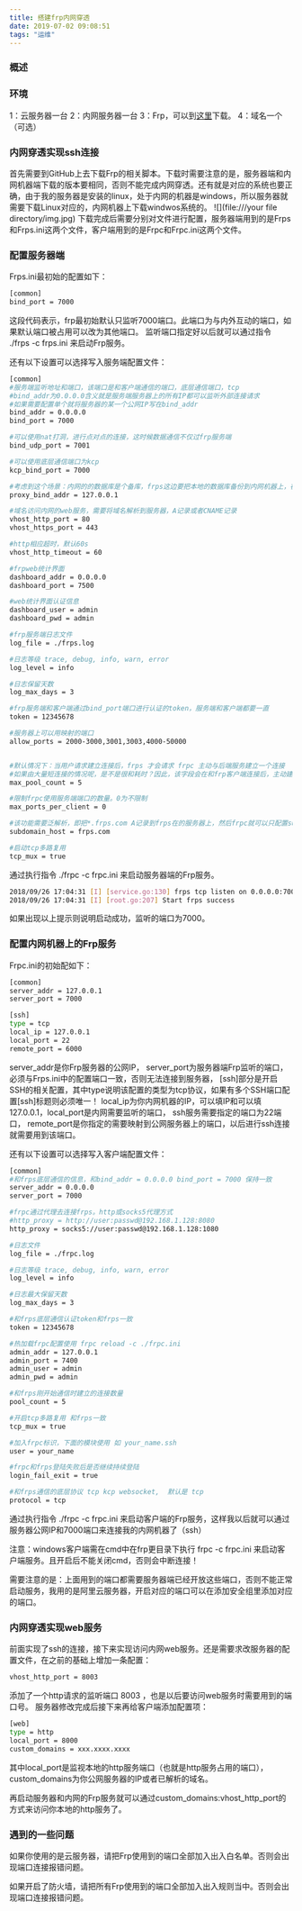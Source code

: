 ```yaml
---
title: 搭建frp内网穿透
date: 2019-07-02 09:08:51
tags: "运维"
---
```

### 概述
### 环境
1：云服务器一台
2：内网服务器一台
3：Frp，可以到[这里](https://link.zhihu.com/?target=https%3A//github.com/fatedier/frp/releases)下载。
4：域名一个（可选）

### 内网穿透实现ssh连接
首先需要到GitHub上去下载Frp的相关脚本。下载时需要注意的是，服务器端和内网机器端下载的版本要相同，否则不能完成内网穿透。还有就是对应的系统也要正确，由于我的服务器是安装的linux，处于内网的机器是windows，所以服务器就需要下载Linux对应的，内网机器上下载windwos系统的。
![](file:///your file directory/img.jpg)
下载完成后需要分别对文件进行配置，服务器端用到的是Frps和Frps.ini这两个文件，客户端用到的是Frpc和Frpc.ini这两个文件。

### 配置服务器端
Frps.ini最初始的配置如下：
``` bash
[common]
bind_port = 7000
```
这段代码表示，frp最初始默认只监听7000端口。此端口为与内外互动的端口，如果默认端口被占用可以改为其他端口。
监听端口指定好以后就可以通过指令 ./frps -c frps.ini 来启动Frp服务。

还有以下设置可以选择写入服务端配置文件：
``` bash
[common]
#服务端监听地址和端口，该端口是和客户端通信的端口，底层通信端口，tcp
#bind_addr为0.0.0.0含义就是服务端服务器上的所有IP都可以监听外部连接请求
#如果需要配置单个就将服务器的某一个公网IP写在bind_addr
bind_addr = 0.0.0.0
bind_port = 7000

#可以使用nat打洞，进行点对点的连接，这时候数据通信不仅过frp服务端
bind_udp_port = 7001

#可以使用底层通信端口为kcp
kcp_bind_port = 7000

#考虑到这个场景：内网的的数据库是个备库，frps这边要把本地的数据库备份到内网机器上，在此使用proxy_bind_addr = 127.0.0.1 就可以达到这个效果，还很安全
proxy_bind_addr = 127.0.0.1

#域名访问内网的web服务，需要将域名解析到服务器，A记录或者CNAME记录
vhost_http_port = 80
vhost_https_port = 443

#http相应超时，默认60s
vhost_http_timeout = 60

#frpweb统计界面
dashboard_addr = 0.0.0.0
dashboard_port = 7500

#web统计界面认证信息
dashboard_user = admin
dashboard_pwd = admin

#frp服务端日志文件
log_file = ./frps.log

#日志等级 trace, debug, info, warn, error
log_level = info

#日志保留天数
log_max_days = 3

#frp服务端和客户端通过bind_port端口进行认证的token，服务端和客户端都要一直
token = 12345678

#服务器上可以用映射的端口
allow_ports = 2000-3000,3001,3003,4000-50000


#默认情况下：当用户请求建立连接后，frps 才会请求 frpc 主动与后端服务建立一个连接 
#如果由大量短连接的情况呢，是不是很和耗时？因此，该字段会在和frp客户端连接后，主动建立max_pool_count个连接，当有用户来访问业务的是时候就会从该连接池内取出连接来用，使用于大量短连接的情况
max_pool_count = 5

#限制frpc使用服务端端口的数量。0为不限制
max_ports_per_client = 0

#该功能需要泛解析，即把*.frps.com A记录到frps在的服务器上，然后frpc就可以只配置subdomain = test 就可以使用 test.frps.com来使用，多人使用很方便
subdomain_host = frps.com

#启动tcp多路复用
tcp_mux = true
```
通过执行指令 ./frpc -c frpc.ini 来启动服务器端的Frp服务。
``` bash
2018/09/26 17:04:31 [I] [service.go:130] frps tcp listen on 0.0.0.0:7000
2018/09/26 17:04:31 [I] [root.go:207] Start frps success
```
如果出现以上提示则说明启动成功，监听的端口为7000。

### 配置内网机器上的Frp服务
Frpc.ini的初始配如下：
``` bash
[common]
server_addr = 127.0.0.1
server_port = 7000

[ssh]
type = tcp
local_ip = 127.0.0.1
local_port = 22
remote_port = 6000
```
server_addr是你Frp服务器的公网IP，
server_port为服务器端Frp监听的端口，必须与Frps.ini中的配置端口一致，否则无法连接到服务器，
[ssh]部分是开启SSH的相关配置，其中type说明该配置的类型为tcp协议，如果有多个SSH端口配置[ssh]标题则必须唯一！
local_ip为你内网机器的IP，可以填IP和可以填127.0.0.1，local_port是内网需要监听的端口，
ssh服务需要指定的端口为22端口，
remote_port是你指定的需要映射到公网服务器上的端口，以后进行ssh连接就需要用到该端口。

还有以下设置可以选择写入客户端配置文件：
``` bash
[common]
#和frps底层通信的信息，和bind_addr = 0.0.0.0 bind_port = 7000 保持一致
server_addr = 0.0.0.0
server_port = 7000

#frpc通过代理去连接frps。http或socks5代理方式
#http_proxy = http://user:passwd@192.168.1.128:8080
http_proxy = socks5://user:passwd@192.168.1.128:1080

#日志文件
log_file = ./frpc.log

#日志等级 trace, debug, info, warn, error
log_level = info

#日志最大保留天数
log_max_days = 3

#和frps底层通信认证token和frps一致
token = 12345678

#热加载frpc配置使用 frpc reload -c ./frpc.ini
admin_addr = 127.0.0.1
admin_port = 7400
admin_user = admin
admin_pwd = admin

#和frps刚开始通信时建立的连接数量
pool_count = 5

#开启tcp多路复用 和frps一致
tcp_mux = true

#加入frpc标识，下面的模块使用 如 your_name.ssh
user = your_name

#frpc和frps登陆失败后是否继续持续登陆
login_fail_exit = true

#和frps通信的底层协议 tcp kcp websocket,  默认是 tcp
protocol = tcp

```
通过执行指令 ./frpc -c frpc.ini 来启动客户端的Frp服务，这样我以后就可以通过服务器公网IP和7000端口来连接我的内网机器了（ssh）

注意：windows客户端需在cmd中在frp更目录下执行 frpc -c frpc.ini 来启动客户端服务。且开启后不能关闭cmd，否则会中断连接！

需要注意的是：上面用到的端口都需要服务器端已经开放这些端口，否则不能正常启动服务，我用的是阿里云服务器，开启对应的端口可以在添加安全组里添加对应的端口。

### 内网穿透实现web服务

前面实现了ssh的连接，接下来实现访问内网web服务。还是需要求改服务器的配置文件，在之前的基础上增加一条配置：
``` bash
vhost_http_port = 8003
```
添加了一个http请求的监听端口 8003 ，也是以后要访问web服务时需要用到的端口号。
服务器修改完成后接下来再给客户端添加配置项：
``` bash
[web]
type = http
local_port = 8000
custom_domains = xxx.xxxx.xxxx
```
其中local_port是监视本地的http服务端口（也就是http服务占用的端口），custom_domains为你公网服务器的IP或者已解析的域名。

再启动服务器和内网的Frp服务就可以通过custom_domains:vhost_http_port的方式来访问你本地的http服务了。

### 遇到的一些问题

如果你使用的是云服务器，请把Frp使用到的端口全部加入出入白名单。否则会出现端口连接报错问题。

如果开启了防火墙，请把所有Frp使用到的端口全部加入出入规则当中。否则会出现端口连接报错问题。
